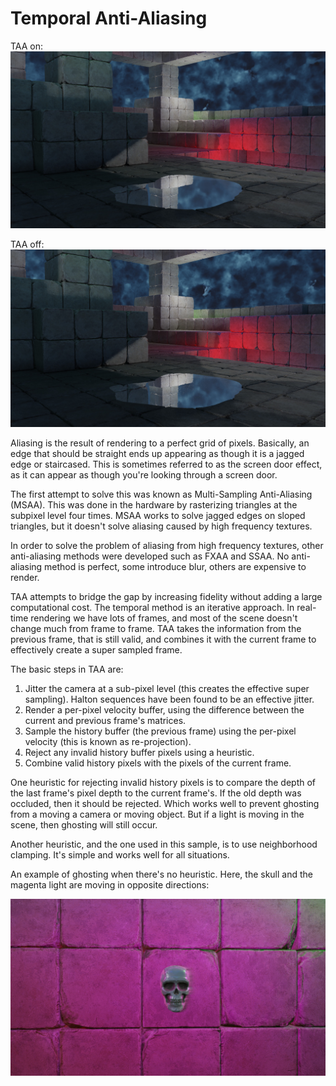 # Temporal Anti-Aliasing

TAA on:
![TAA](screenshot_taa_on.jpg)

TAA off:
![No TAA](screenshot_taa_off.jpg)

Aliasing is the result of rendering to a perfect grid of pixels.  Basically, an edge that should be straight ends up appearing as though it is a jagged edge or staircased.  This is sometimes referred to as the screen door effect, as it can appear as though you're looking through a screen door.

The first attempt to solve this was known as Multi-Sampling Anti-Aliasing (MSAA).  This was done in the hardware by rasterizing triangles at the subpixel level four times.  MSAA works to solve jagged edges on sloped triangles, but it doesn't solve aliasing caused by high frequency textures.

In order to solve the problem of aliasing from high frequency textures, other anti-aliasing methods were developed such as FXAA and SSAA.  No anti-aliasing method is perfect, some introduce blur, others are expensive to render.

TAA attempts to bridge the gap by increasing fidelity without adding a large computational cost.  The temporal method is an iterative approach.  In real-time rendering we have lots of frames, and most of the scene doesn't change much from frame to frame.  TAA takes the information from the previous frame, that is still valid, and combines it with the current frame to effectively create a super sampled frame.

The basic steps in TAA are:

1. Jitter the camera at a sub-pixel level (this creates the effective super sampling).  Halton sequences have been found to be an effective jitter.
2. Render a per-pixel velocity buffer, using the difference between the current and previous frame's matrices.
3. Sample the history buffer (the previous frame) using the per-pixel velocity (this is known as re-projection).
4. Reject any invalid history buffer pixels using a heuristic.
5. Combine valid history pixels with the pixels of the current frame.

One heuristic for rejecting invalid history pixels is to compare the depth of the last frame's pixel depth to the current frame's.  If the old depth was occluded, then it should be rejected.  Which works well to prevent ghosting from a moving a camera or moving object.  But if a light is moving in the scene, then ghosting will still occur.

Another heuristic, and the one used in this sample, is to use neighborhood clamping.  It's simple and works well for all situations.

An example of ghosting when there's no heuristic.  Here, the skull and the magenta light are moving in opposite directions:

![Ghosting](screenshot_ghosting.jpg)
